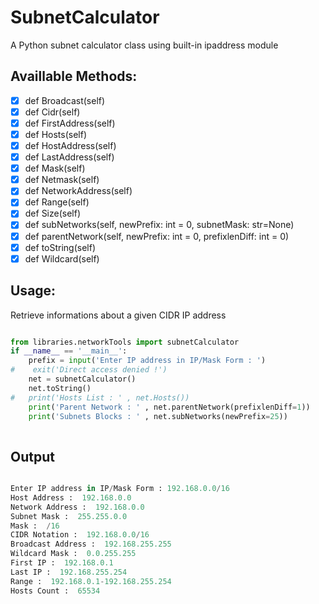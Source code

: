 # SubnetCalculator
A Python subnet calculator class using built-in ipaddress module

## Availlable Methods:

- [x]  def Broadcast(self)
- [x]  def Cidr(self)
- [x]  def FirstAddress(self)
- [x]  def Hosts(self)
- [x]  def HostAddress(self)
- [x]  def LastAddress(self)
- [x]  def Mask(self)
- [x]  def Netmask(self)
- [x]  def NetworkAddress(self)
- [x]  def Range(self)
- [x]  def Size(self)
- [x]  def subNetworks(self, newPrefix: int = 0, subnetMask: str=None)
- [x]  def parentNetwork(self, newPrefix: int = 0, prefixlenDiff: int = 0)
- [x]  def toString(self)
- [x]  def Wildcard(self)

## Usage:

Retrieve informations about a given CIDR IP address

``` python

from libraries.networkTools import subnetCalculator
if __name__ == '__main__':
    prefix = input('Enter IP address in IP/Mask Form : ')
#    exit('Direct access denied !')
    net = subnetCalculator()
    net.toString()
#   print('Hosts List : ' , net.Hosts())
    print('Parent Network : ' , net.parentNetwork(prefixlenDiff=1))
    print('Subnets Blocks : ' , net.subNetworks(newPrefix=25))
    
```

## Output

```python

Enter IP address in IP/Mask Form : 192.168.0.0/16
Host Address :  192.168.0.0
Network Address :  192.168.0.0
Subnet Mask :  255.255.0.0
Mask :  /16
CIDR Notation :  192.168.0.0/16
Broadcast Address :  192.168.255.255
Wildcard Mask :  0.0.255.255
First IP :  192.168.0.1
Last IP :  192.168.255.254
Range :  192.168.0.1-192.168.255.254
Hosts Count :  65534

```
